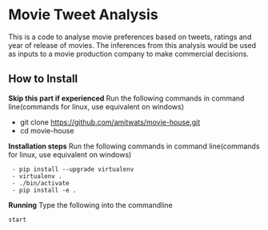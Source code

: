 ﻿# Movie Tweet Analysis

This is a code to analyse movie preferences based on tweets, ratings and year of release of movies. The inferences from this analysis would be used as inputs to a movie production company to make commercial decisions.

## How to Install

**Skip this part if experienced**
Run the following commands in command line(commands for linux, use equivalent on windows) 
 - git clone https://github.com/amitwats/movie-house.git
 - cd movie-house

**Installation steps**
Run the following commands in command line(commands for linux, use equivalent on windows) 

     - pip install --upgrade virtualenv
     - virtualenv .
     - ./bin/activate
     - pip install -e .
  
**Running**
Type the following into the commandline 

    start

